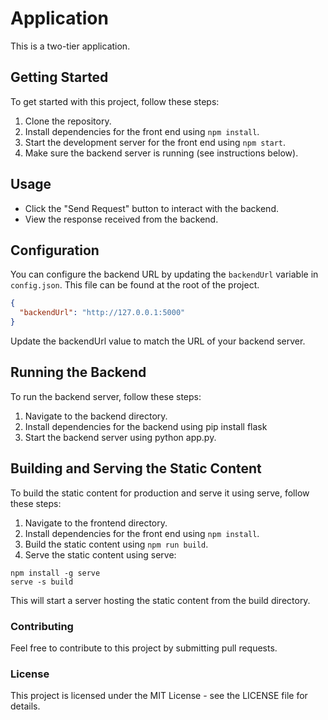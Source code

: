 # Application

This is a two-tier application.

## Getting Started

To get started with this project, follow these steps:

1. Clone the repository.
2. Install dependencies for the front end using `npm install`.
3. Start the development server for the front end using `npm start`.
4. Make sure the backend server is running (see instructions below).

## Usage

- Click the "Send Request" button to interact with the backend.
- View the response received from the backend.

## Configuration

You can configure the backend URL by updating the `backendUrl` variable in `config.json`. This file can be found at the root of the project.

```json
{
  "backendUrl": "http://127.0.0.1:5000"
}
```

Update the backendUrl value to match the URL of your backend server.

## Running the Backend
To run the backend server, follow these steps:

1. Navigate to the backend directory.
2. Install dependencies for the backend using pip install flask
3. Start the backend server using python app.py.


## Building and Serving the Static Content
To build the static content for production and serve it using serve, follow these steps:

1. Navigate to the frontend directory.
2. Install dependencies for the front end using `npm install`.
3. Build the static content using `npm run build`.
4. Serve the static content using serve:
```
npm install -g serve
serve -s build
```

This will start a server hosting the static content from the build directory. 

### Contributing
Feel free to contribute to this project by submitting pull requests.

### License
This project is licensed under the MIT License - see the LICENSE file for details.
